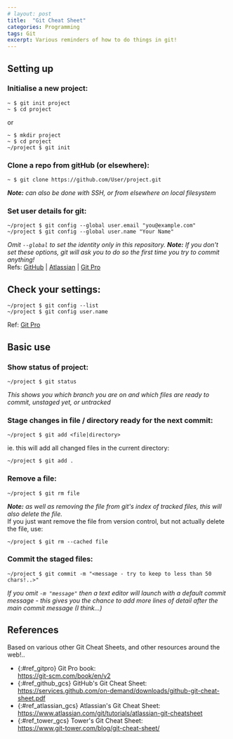 ```yaml
---
# layout: post
title:  "Git Cheat Sheet"
categories: Programming
tags: Git
excerpt: Various reminders of how to do things in git!
---
```


## Setting up

### Initialise a new project:
```shell
~ $ git init project
~ $ cd project
```
or
```shell
~ $ mkdir project
~ $ cd project
~/project $ git init
```


### Clone a repo from gitHub (or elsewhere):
```shell
~ $ git clone https://github.com/User/project.git
```
*__Note:__ can also be done with SSH, or from elsewhere on local filesystem*


### Set user details for git:
```shell
~/project $ git config --global user.email "you@example.com"
~/project $ git config --global user.name "Your Name"
```
*Omit `--global` to set the identity only in this repository.*
*__Note:__ If you don't set these options, git will ask you to do so the first time you try to commit anything!*  
Refs: [GitHub](#ref_github_gcs) | [Atlassian](#ref_atlassian_gcs) | [Git Pro](https://git-scm.com/book/en/v2/Getting-Started-First-Time-Git-Setup#_your_identity)


## Check your settings:
```shell
~/project $ git config --list
~/project $ git config user.name
```
Ref: [Git Pro](https://git-scm.com/book/en/v2/Getting-Started-First-Time-Git-Setup#_checking_your_settings)


## Basic use

### Show status of project:
```shell
~/project $ git status
```
*This shows you which branch you are on and which files are ready to commit, unstaged yet, or untracked*


### Stage changes in file / directory ready for the next commit:
```shell
~/project $ git add <file|directory>
```
ie. this will add all changed files in the current directory:
```shell
~/project $ git add .
```


### Remove a file:
```shell
~/project $ git rm file
```
*__Note:__ as well as removing the file from git's index of tracked files, this will also delete the file.*  
If you just want remove the file from version control, but not actually delete the file, use:
```shell
~/project $ git rm --cached file
```


### Commit the staged files:
```shell
~/project $ git commit -m "<message - try to keep to less than 50 chars!..>"
```
*If you omit `-m "message"` then a text editor will launch with a default commit message - this gives you the chance to add more lines of detail after the main commit message (I think...)*


## References

Based on various other Git Cheat Sheets, and other resources around the web!..
- {:#ref_gitpro} Git Pro book:  
  <https://git-scm.com/book/en/v2>
- {:#ref_github_gcs} GitHub's Git Cheat Sheet:  
  <https://services.github.com/on-demand/downloads/github-git-cheat-sheet.pdf>
- {:#ref_atlassian_gcs} Atlassian's Git Cheat Sheet:  
  <https://www.atlassian.com/git/tutorials/atlassian-git-cheatsheet>
- {:#ref_tower_gcs} Tower's Git Cheat Sheet:  
  <https://www.git-tower.com/blog/git-cheat-sheet/>
